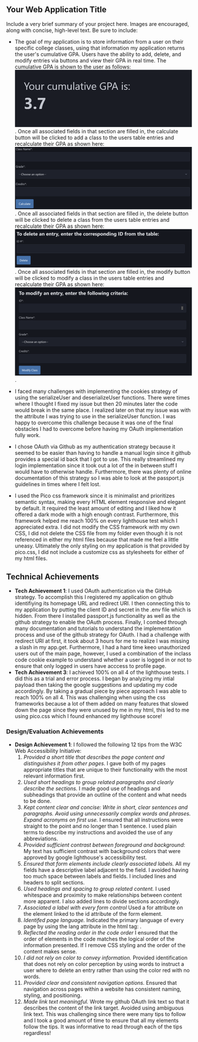 ## Your Web Application Title

Include a very brief summary of your project here. Images are encouraged, along with concise, high-level text. Be sure to include:

- The goal of my application is to store information from a user on their specific college classes, using that information my application returns the user's cumulative GPA. Users have the ability to add, delete, and modify entries via buttons and view their GPA in real time. 
  The cumulative GPA is shown to the user as follows: ![alt text](image.png) . 
  Once all associated fields in that section are filled in, the calculate button will be clicked to add a class to the users table entries and recalculate their GPA as shown here: ![alt text](image-1.png) .
  Once all associated fields in that section are filled in, the delete button will be clicked to delete a class from the users table entries and recalculate their GPA as shown here: ![alt text](image-2.png) .
  Once all associated fields in that section are filled in, the modify button will be clicked to modify a class in the users table entries and recalculate their GPA as shown here: ![alt text](image-3.png) .

- I faced many challenges with implementing the cookies strategy of using the serializeUser and deserializeUser functions. There were times where I thought I fixed my issue but then 20 minutes later the code would break in the same place. I realized later on that my issue was with the attribute I was trying to use in the serializeUser function. I was happy to overcome this challenge because it was one of the final obstacles I had to overcome before having my OAuth implementation fully work. 

- I chose OAuth via Github as my authentication strategy because it seemed to be easier than having to handle a manual login since it github provides a special id back that I got to use. This really streamlined my login implementation since it took out a lot of the in between stuff I would have to otherwise handle. Furthermore, there was plenty of online documentation of this strategy so I was able to look at the passport.js guidelines in times where I felt lost. 

- I used the Pico css framework since it is minimalist and prioritizes semantic syntax, making every HTML element responsive and elegant by default. It required the least amount of editing and I liked how it offered a dark mode with a high enough contrast. Furthermore, this framework helped me reach 100% on every lighthouse test which I appreciated extra. 
  I did not modify the CSS framework with my own CSS, I did not delete the CSS file from my folder even though it is not referenced in either my html files because that made me feel a little uneasy. Ultimately the only styling on my application is that provided by pico.css, I did not include a customize css as stylesheets for either of my html files.

## Technical Achievements
- **Tech Achievement 1**: I used OAuth authentication via the GitHub strategy. To accomplish this I registered my application on github identifiying its homepage URL and redirect URI. I then connecting this to my application by putting the client ID and secret in the .env file which is hidden. From there I installed passport.js functionality as well as the github strategy to enable the OAuth process. Finally, I combed through many documentation and tutorials to understand the implementation process and use of the github strategy for OAuth. I had a challenge with redirect URI at first, it took about 3 hours for me to realize I was missing a slash in my app.get. Furthermore, I had a hard time keeo unauthorized users out of the main page, however, I used a combination of the inclass code cookie example to understand whether a user is logged in or not to ensure that only logged in users have acccess to profile page. 
- **Tech Achievement 3**: I achieved 100% on all 4 of the lighthouse tests. I did this as a trial and error process. I began by analyzing my intial payload then taking the google suggestions and updating my code accordingly. By taking a gradual piece by piece approach I was able to reach 100% on all 4. This was challenging when using the css frameworks because a lot of them added on many features that slowed down the page since they were unused by me in my html, this led to me using pico.css which I found enhanced my lighthouse score! 

### Design/Evaluation Achievements
- **Design Achievement 1**: I followed the following 12 tips from the W3C Web Accessibility Initiative:
  1. *Provided a short title that describes the page content and distinguishes it from other pages*. I gave both of my pages appropriate titles that are unique to their functionality with the most relevant information first.
  2. *Used short headings to group related paragraphs and clearly describe the sections.* I made good use of headings and subheadings that provide an outline of the content and what needs to be done. 
  3. *Kept content clear and concise: Write in short, clear sentences and paragraphs. Avoid using unnecessarily complex words and phrases. Expand acronyms on first use.* I ensured that all instructions were straight to the point and no longer than 1 sentence. I used plain terms to describe my instructions and avoided the use of any abbreviations. 
  4. *Provided sufficient contrast between foreground and background*: My text has sufficient contrast with background colors that were approved by google lighthouse's accessibility test. 
  5. *Ensured that form elements include clearly associated labels.* All my fields have a descriptive label adjacent to the field. I avoided having too much space between labels and fields. I included lines and headers to split sections. 
  6. *Used headings and spacing to group related content.* I used whitespace and proximity to make relationships between content more apparent. I also added lines to divide sections accordingly. 
  7. *Associated a label with every form control* Used a for attribute on the <label> element linked to the id attribute of the form element.
  8. *Identifed page language.* Indicated the primary language of every page by using the lang attribute in the html tag: <html lang="en">. 
  9. *Reflected the reading order in the code order* I ensured that the order of elements in the code matches the logical order of the information presented. If I remove CSS styling and the order of the content makes sense.
  10. *I did not rely on color to convey information.* Provided identification that does not rely on color perception by using words to instruct a user where to delete an entry rather than using the color red with no words.
  11. *Provided clear and consistent navigation options.* Ensured that navigation across pages within a website has consistent naming, styling, and positioning. 
  12. *Made link text meaningful.* Wrote my github OAuth link text so that it describes the content of the link target. Avoided using ambiguous link text.
This was challenging since there were many tips to follow and I took a good amount of time to ensure that all my elements follow the tips. It was informative to read through each of the tips regardless! 